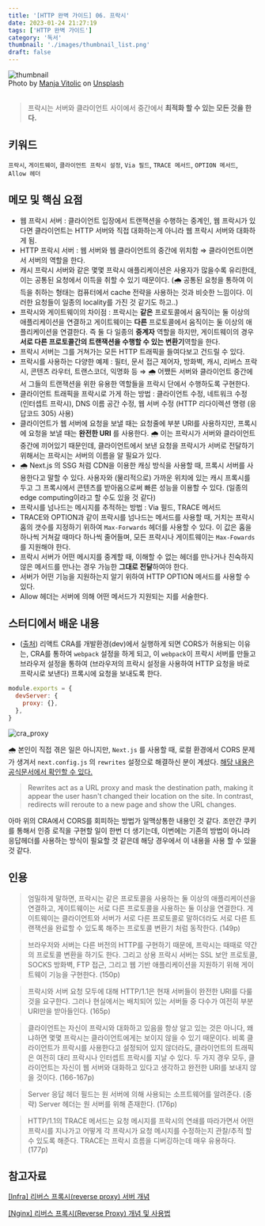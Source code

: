 ```yaml
---
title: '[HTTP 완벽 가이드] 06. 프락시'
date: 2023-01-24 21:27:19
tags: ['HTTP 완벽 가이드']
category: '독서'
thumbnail: './images/thumbnail_list.png'
draft: false
---
```


<div class="unsplash-wrapper">
<img class="unsplash-thumbnail-image" alt="thumbnail" src="./images/thumbnail.png" />
<div class="unsplash-author">
Photo by <a href="https://unsplash.com/es/@madhatterzone?utm_source=uns plash&utm_medium=referral&utm_content=creditCopyText">Manja Vitolic</a> on  <a href="https://unsplash.com/ko/%EC%82%AC%EC%A7%84/gKXKBY-C-Dk?utm_source=unsplash&utm_medium=referral&utm_content=creditCopyText">Unsplash</a>
</div>
</div>

<br>

> 프락시는 서버와 클라이언트 사이에서 중간에서 **최적화 할 수 있는 모든 것을 한다.**

## 키워드

`프락시`, `게이트웨이`, `클라이언트 프락시 설정`, `Via 필드`, `TRACE 메서드`, `OPTION 메서드`, `Allow 헤더`

## 메모 및 핵심 요점

- 웹 프락시 서버 : 클라이언트 입장에서 트랜잭션을 수행하는 중계인, 웹 프락시가 있다면 클라이언트는 HTTP 서버와 직접 대화하는게 아니라 웹 프락시 서버와 대화하게 됨.
- HTTP 프락시 서버 : 웹 서버와 웹 클라이언트의 중간에 위치함 ⇒ 클라이언트이면서 서버의 역할을 한다.
- 캐시 프락시 서버와 같은 몇몇 프락시 애플리케이션은 사용자가 많을수록 유리한데, 이는 공통된 요청에서 이득을 취할 수 있기 때문이다. (🌧️ 공통된 요청을 통하여 이득을 취하는 형태는 컴퓨터에서 cache 전략을 사용하는 것과 비슷한 느낌이다. 이러한 요청들이 일종의 locality를 가진 것 같기도 하고..)
- 프락시와 게이트웨이의 차이점 : 프락시는 **같은** 프로토콜에서 움직이는 둘 이상의 애플리케이션을 연결하고 게이트웨이는 **다른** 프로토콜에서 움직이는 둘 이상의 애플리케이션을 연결한다. 즉 둘 다 일종의 **중계자** 역할을 하지만, 게이트웨이의 경우 **서로 다른 프로토콜간의 트랜잭션을 수행할 수 있는 변환기**역할을 한다.
- 프락시 서버는 그를 거쳐가는 모든 HTTP 트래픽을 들여다보고 건드릴 수 있다.
- 프락시를 사용하는 다양한 예제 : 필터, 문서 접근 제어자, 방화벽, 캐시, 리버스 프락시, 콘텐츠 라우터, 트랜스코더, 익명화 등
  ⇒ 🌧️ 어쨌든 서버와 클라이언트 중간에서 그들의 트랜잭션을 위한 유용한 역할들을 프락시 단에서 수행하도록 구현한다.
- 클라이언트 트래픽을 프락시로 가게 하는 방법 : 클라이언트 수정, 네트워크 수정 (인터셉트 프락시), DNS 이름 공간 수정, 웹 서버 수정 (HTTP 리다이렉션 명령 (응답코드 305) 사용)
- 클라이언트가 웹 서버에 요청을 보낼 때는 요청줄에 부분 URI를 사용하지만, 프록시에 요청을 보낼 때는 **완전한 URI** 를 사용한다. 🌧️ 이는 프락시가 서버와 클라이언트 중간에 끼어있기 때문인데, 클라이언트에서 보낸 요청을 프락시가 서버로 전달하기 위해서는 프락시는 서버의 이름을 알 필요가 있다.
- 🌧️ Next.js 의 SSG 처럼 CDN을 이용한 캐싱 방식을 사용할 때, 프록시 서버를 사용한다고 말할 수 있다. 사용자와 (물리적으로) 가까운 위치에 있는 캐시 프록시를 두고 그 프록시에서 콘텐츠를 받아옴으로써 빠른 성능을 이용할 수 있다. (일종의 edge computing이라고 할 수도 있을 것 같다)
- 프락시를 넘나드는 메시지를 추적하는 방법 : Via 필드, TRACE 메서드
- TRACE와 OPTION과 같이 프락시를 넘나드는 메서드를 사용할 때, 거치는 프락시 홉의 갯수를 지정하기 위하여 `Max-Forwards` 헤더를 사용할 수 있다. 이 값은 홉을 하나씩 거쳐갈 때마다 하나씩 줄어들며, 모든 프락시나 게이트웨이는 `Max-Fowards` 를 지원해야 한다.
- 프락시 서버가 어떤 메시지를 중계할 때, 이해할 수 없는 헤더를 만나거나 친숙하지 않은 메서드를 만나는 경우 가능한 **그대로 전달**하여야 한다.
- 서버가 어떤 기능을 지원하는지 알기 위하여 HTTP OPTION 메서드를 사용할 수 있다.
- Allow 헤더는 서버에 의해 어떤 메서드가 지원되는 지를 서술한다.

## 스터디에서 배운 내용

- ([출처](https://github.com/prgrms-web-devcourse/We-are-the-MASTERS-OF-HTTP/blob/main/3%EC%A3%BC%EC%B0%A8/sonny.md)) 리액트 CRA를 개발환경(dev)에서 실행하게 되면 CORS가 허용되는 이유는, CRA를 통하여 `webpack` 설정을 하게 되고, 이 `webpack`이 프락시 서버를 만들고 브라우저 설정을 통하여 (브라우저의 프락시 설정을 사용하여 HTTP 요청을 바로 프락시로 보낸다) 프록시에 요청을 보내도록 한다.

```javascript
module.exports = {
  devServer: {
    proxy: {},
  },
}
```

![cra_proxy](https://camo.githubusercontent.com/175000c5b543a3a2e8944e5c049b0f85a591ff23e2d67e3e811a1a0a45b96e65/68747470733a2f2f6a6f73687561313938382e6769746875622e696f2f7765627061636b2d67756964652f6173736574732f696d672f70726f78792e64636539643837632e706e67)

🌧️ 본인이 직접 겪은 일은 아니지만, `Next.js` 를 사용할 때, 로컬 환경에서 CORS 문제가 생겨서 `next.config.js` 의 `rewrites` 설정으로 해결하신 분이 계셨다.
[해당 내용은 공식문서에서 확인할 수 있다.](https://nextjs.org/docs/api-reference/next.config.js/rewrites)

> Rewrites act as a URL proxy and mask the destination path, making it appear the user hasn't changed their location on the site. In contrast, redirects will reroute to a new page and show the URL changes.

아마 위의 CRA에서 CORS를 회피하는 방법가 일맥상통한 내용인 것 같다.
조만간 쿠키를 통해서 인증 로직을 구현할 일이 한번 더 생기는데, 이번에는 기존의 방법이 아니라 응답헤더를 사용하는 방식이 필요할 것 같은데 해당 경우에서 이 내용을 사용 할 수 있을 것 같다.

## 인용

> 엄밀하게 말하면, 프락시는 같은 프로토콜을 사용하는 둘 이상의 애플리케이션을 연결하고, 게이트웨이는 서로 다른 프로토콜을 사용하는 둘 이상을 연결한다. 게이트웨이는 클라이언트와 서버가 서로 다른 프로토콜로 말하더라도 서로 다른 트랜잭션을 완료할 수 있도록 해주는 프로토콜 변환기 처럼 동작한다. (149p)

> 브라우저와 서버는 다른 버전의 HTTP를 구현하기 때문에, 프락시는 때때로 약간의 프로토콜 변환을 하기도 한다. 그리고 상용 프락시 서버는 SSL 보안 프로토콜, SOCKS 방화벽, FTP 접근, 그리고 웹 기반 애플리케이션을 지원하기 위해 게이트웨이 기능을 구현한다. (150p)

> 프락시와 서버 요청 모두에 대해 HTTP/1.1은 현재 서버들이 완전한 URI를 다룰 것을 요구한다. 그러나 현실에서는 배치되어 있는 서버들 중 다수가 여전히 부분 URI만을 받아들인다. (165p)

> 클라이언트는 자신이 프락시와 대화하고 있음을 항상 알고 있는 것은 아니다, 왜냐하면 몇몇 프락시는 클라이언트에게는 보이지 않을 수 있기 때문이다. 비록 클라이언트가 프락시를 사용한다고 설정되어 있지 않더라도, 클라이언트의 트래픽은 여전히 대리 프락시나 인터셉트 프락시를 지날 수 있다. 두 가지 경우 모두, 클라이언트는 자신이 웹 서버와 대화하고 있다고 생각하고 완전한 URI를 보내지 않을 것이다. (166-167p)

> Server 응답 헤더 필드는 원 서버에 의해 사용되는 소프트웨어를 알려준다. (중략) Server 헤더는 원 서버를 위해 존재한다. (176p)

> HTTP/1.1의 TRACE 메서드는 요청 메시지를 프락시의 연쇄를 따라가면서 어떤 프락시를 지나가고 어떻게 각 프락시가 요청 메시지를 수정하는지 관찰/추적 할 수 있도록 해준다. TRACE는 프락시 흐름을 디버깅하는데 매우 유용하다. (177p)

## 참고자료

[[Infra] 리버스 프록시(reverse proxy) 서버 개념](https://losskatsu.github.io/it-infra/reverse-proxy/)

[[Nginx] 리버스 프록시(Reverse Proxy) 개념 및 사용법](https://narup.tistory.com/238)
